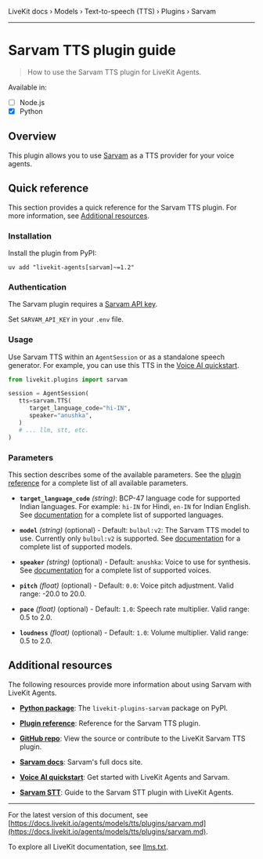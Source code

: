 LiveKit docs › Models › Text-to-speech (TTS) › Plugins › Sarvam

---

# Sarvam TTS plugin guide

> How to use the Sarvam TTS plugin for LiveKit Agents.

Available in:
- [ ] Node.js
- [x] Python

## Overview

This plugin allows you to use [Sarvam](https://sarvam.ai/) as a TTS provider for your voice agents.

## Quick reference

This section provides a quick reference for the Sarvam TTS plugin. For more information, see [Additional resources](#additional-resources).

### Installation

Install the plugin from PyPI:

```shell
uv add "livekit-agents[sarvam]~=1.2"

```

### Authentication

The Sarvam plugin requires a [Sarvam API key](https://dashboard.sarvam.ai/key-management).

Set `SARVAM_API_KEY` in your `.env` file.

### Usage

Use Sarvam TTS within an `AgentSession` or as a standalone speech generator. For example, you can use this TTS in the [Voice AI quickstart](https://docs.livekit.io/agents/start/voice-ai.md).

```python
from livekit.plugins import sarvam

session = AgentSession(
   tts=sarvam.TTS(
      target_language_code="hi-IN",
      speaker="anushka",
   )
   # ... llm, stt, etc.
)

```

### Parameters

This section describes some of the available parameters. See the [plugin reference](https://docs.livekit.io/reference/python/v1/livekit/plugins/sarvam/index.html.md#livekit.plugins.sarvam.TTS) for a complete list of all available parameters.

- **`target_language_code`** _(string)_: BCP-47 language code for supported Indian languages. For example: `hi-IN` for Hindi, `en-IN` for Indian English. See [documentation](https://docs.sarvam.ai/api-reference-docs/text-to-speech/convert#request.body.target_language_code) for a complete list of supported languages.

- **`model`** _(string)_ (optional) - Default: `bulbul:v2`: The Sarvam TTS model to use. Currently only `bulbul:v2` is supported. See [documentation](https://docs.sarvam.ai/api-reference-docs/text-to-speech/convert#request.body.model) for a complete list of supported models.

- **`speaker`** _(string)_ (optional) - Default: `anushka`: Voice to use for synthesis. See [documentation](https://docs.sarvam.ai/api-reference-docs/text-to-speech/convert#request.body.speaker) for a complete list of supported voices.

- **`pitch`** _(float)_ (optional) - Default: `0.0`: Voice pitch adjustment. Valid range: -20.0 to 20.0.

- **`pace`** _(float)_ (optional) - Default: `1.0`: Speech rate multiplier. Valid range: 0.5 to 2.0.

- **`loudness`** _(float)_ (optional) - Default: `1.0`: Volume multiplier. Valid range: 0.5 to 2.0.

## Additional resources

The following resources provide more information about using Sarvam with LiveKit Agents.

- **[Python package](https://pypi.org/project/livekit-plugins-sarvam/)**: The `livekit-plugins-sarvam` package on PyPI.

- **[Plugin reference](https://docs.livekit.io/reference/python/v1/livekit/plugins/sarvam/index.html.md#livekit.plugins.sarvam.TTS)**: Reference for the Sarvam TTS plugin.

- **[GitHub repo](https://github.com/livekit/agents/tree/main/livekit-plugins/livekit-plugins-sarvam)**: View the source or contribute to the LiveKit Sarvam TTS plugin.

- **[Sarvam docs](https://docs.sarvam.ai/)**: Sarvam's full docs site.

- **[Voice AI quickstart](https://docs.livekit.io/agents/start/voice-ai.md)**: Get started with LiveKit Agents and Sarvam.

- **[Sarvam STT](https://docs.livekit.io/agents/models/stt/plugins/sarvam.md)**: Guide to the Sarvam STT plugin with LiveKit Agents.

---


For the latest version of this document, see [https://docs.livekit.io/agents/models/tts/plugins/sarvam.md](https://docs.livekit.io/agents/models/tts/plugins/sarvam.md).

To explore all LiveKit documentation, see [llms.txt](https://docs.livekit.io/llms.txt).
